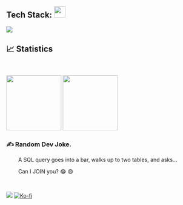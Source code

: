 
## <b> Tech Stack:  </b><img src="https://media2.giphy.com/media/QssGEmpkyEOhBCb7e1/giphy.gif?cid=ecf05e47a0n3gi1bfqntqmob8g9aid1oyj2wr3ds3mg700bl&rid=giphy.gif" width ="30">
<p align="left">
  <a herf="https://github.com/the1Riddle">
    <img src="https://skillicons.dev/icons?i=c,py,cs,cmake,github,git,visualstudio,vim,mysql,bash,linux,dotnet,wordpress,docker&perline=13" />
  </a>
</p>

## 📈 Statistics

<br>
<p align="left">
    <a href="https://github.com/the1Riddle" target="_blank"><img height="145em" src="https://github-readme-stats.vercel.app/api?username=rezzcode&show_icons=true&bg_color=00000000&hide_border=true&hide_title=true&alt="GitHub statistics"></a>
    <a href="https://github.com/the1Riddle" target="_blank" target="_blank"><img height="145em" src="https://github-readme-stats.vercel.app/api/top-langs/?username=rezzcode&layout=compact&bg_color=00000000&hide_border=true&hide_title=true&hide=shaderlab"></a>
</p>

### ✍️ Random Dev Joke.


  &nbsp; &nbsp; &nbsp; &nbsp; A SQL query goes into a bar, walks up to two tables, and asks...
  
  &nbsp; &nbsp; &nbsp; &nbsp; Can I JOIN you? 😂 😄

<br>

[![](https://visitcount.itsvg.in/api?id=rezzcode&label=Profile%20Views&color=9&pretty=true)](https://github.com/the1Riddle) [![Ko-fi](https://img.shields.io/badge/Tea-coffee-red?logo=ko-fi)](https://ko-fi.com/the1riddle)


<!---

the-1Riddle/the-1Riddle is a ✨ special ✨ repository because its `README.md` (this file) appears on your GitHub profile.
You can click the Preview link to take a look at your changes
--->
